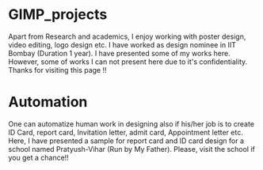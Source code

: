 # GIMP_projects
Apart from Research and academics, I enjoy working with poster design, video editing, logo design etc. I have worked as design nominee in IIT Bombay (Duration 1 year). I have presented some of my works here. However, some of works I can not present here due to it's confidentiality.
Thanks for visiting this page !!  
# Automation 
One can automatize human work in designing also if his/her job is to create ID Card, report card, Invitation letter, admit card, Appointment letter etc. Here, I have presented a sample for report card and ID card design for a school named Pratyush-Vihar (Run by My Father). Please, visit the school if you get a chance!!  
